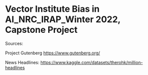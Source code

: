 # Vector Institute Bias in AI_NRC_IRAP_Winter 2022, Capstone Project

Sources:

Project Gutenberg https://www.gutenberg.org/

News Headlines: https://www.kaggle.com/datasets/therohk/million-headlines

